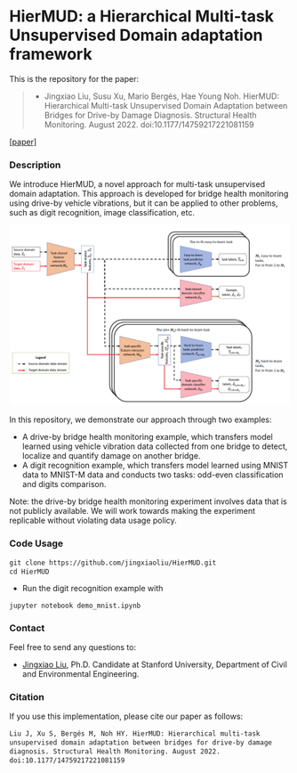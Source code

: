 # HierMUD: a Hierarchical Multi-task Unsupervised Domain adaptation framework

This is the repository for the paper:

>* Jingxiao Liu, Susu Xu, Mario Bergés, Hae Young Noh. HierMUD: Hierarchical Multi-task Unsupervised Domain Adaptation between Bridges for Drive-by Damage Diagnosis. Structural Health Monitoring. August 2022. doi:10.1177/14759217221081159

[[paper]](https://journals.sagepub.com/doi/10.1177/14759217221081159)

### Description
We introduce HierMUD, a novel approach for multi-task unsupervised domain adaptation. This approach is developed for bridge health monitoring using drive-by vehicle vibrations, but it can be applied to other problems, such as digit recognition, image classification, etc.

![The architecture of our hierarchical multi-task and domain-adversarial learning algorithm. The red and black arrows between blocks represent source and target domain data stream, respectively. Orange blocks are feature extractors, blue blocks are task predictors, and red blocks are domain classifiers.](imgs/arch.png)

In this repository, we demonstrate our approach through two examples:

- A drive-by bridge health monitoring example, which transfers model learned using vehicle vibration data collected from one bridge to detect, localize and quantify damage on another bridge.
- A digit recognition example, which transfers model learned using MNIST data to MNIST-M data and conducts two tasks: odd-even classification and digits comparison.

Note: the drive-by bridge health monitoring experiment involves data that is not publicly available. We will work towards making the experiment replicable without violating data usage policy.

### Code Usage
```
git clone https://github.com/jingxiaoliu/HierMUD.git
cd HierMUD
```
- Run the digit recognition example with
```
jupyter notebook demo_mnist.ipynb
```
### Contact
Feel free to send any questions to:
- [Jingxiao Liu](mailto:liujx@stanford.edu), Ph.D. Candidate at Stanford University, Department of Civil and Environmental Engineering.

### Citation
If you use this implementation, please cite our paper as follows:

```
Liu J, Xu S, Bergés M, Noh HY. HierMUD: Hierarchical multi-task unsupervised domain adaptation between bridges for drive-by damage diagnosis. Structural Health Monitoring. August 2022. doi:10.1177/14759217221081159

```
